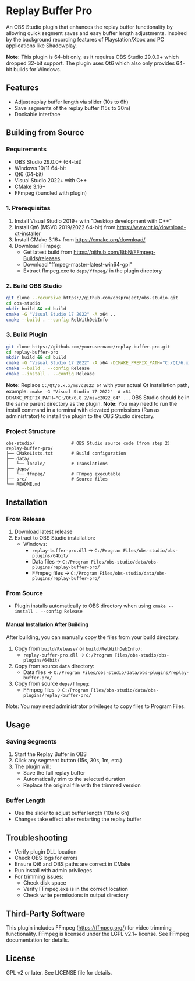 # Replay Buffer Pro

An OBS Studio plugin that enhances the replay buffer functionality by allowing quick segment saves and easy buffer length adjustments. Inspired by the background recording features of Playstation/Xbox and PC applications like Shadowplay.

**Note:** This plugin is 64-bit only, as it requires OBS Studio 29.0.0+ which dropped 32-bit support. The plugin uses Qt6 which also only provides 64-bit builds for Windows.

## Features

- Adjust replay buffer length via slider (10s to 6h)
- Save segments of the replay buffer (15s to 30m)
- Dockable interface

## Building from Source

### Requirements

- OBS Studio 29.0.0+ (64-bit)
- Windows 10/11 64-bit
- Qt6 (64-bit)
- Visual Studio 2022+ with C++
- CMake 3.16+
- FFmpeg (bundled with plugin)

### 1. Prerequisites

1. Install Visual Studio 2019+ with "Desktop development with C++"
2. Install Qt6 (MSVC 2019/2022 64-bit) from https://www.qt.io/download-qt-installer
3. Install CMake 3.16+ from https://cmake.org/download/
4. Download FFmpeg:
   - Get latest build from https://github.com/BtbN/FFmpeg-Builds/releases
   - Download "ffmpeg-master-latest-win64-gpl"
   - Extract ffmpeg.exe to `deps/ffmpeg/` in the plugin directory

### 2. Build OBS Studio

```bash
git clone --recursive https://github.com/obsproject/obs-studio.git
cd obs-studio
mkdir build && cd build
cmake -G "Visual Studio 17 2022" -A x64 ..
cmake --build . --config RelWithDebInfo
```

### 3. Build Plugin

```bash
git clone https://github.com/yourusername/replay-buffer-pro.git
cd replay-buffer-pro
mkdir build && cd build
cmake -G "Visual Studio 17 2022" -A x64 -DCMAKE_PREFIX_PATH="C:/Qt/6.x.x/msvc2022_64" ..
cmake --build . --config Release
cmake --install . --config Release
```
**Note:** Replace `C:/Qt/6.x.x/msvc2022_64` with your actual Qt installation path, example: `cmake -G "Visual Studio 17 2022" -A x64 -DCMAKE_PREFIX_PATH="C:/Qt/6.8.2/msvc2022_64" ..`. OBS Studio should be in the same parent directory as the plugin.
**Note:** You may need to run the install command in a terminal with elevated permissions (Run as administrator) to install the plugin to the OBS Studio directory.

### Project Structure

```
obs-studio/              # OBS Studio source code (from step 2)
replay-buffer-pro/
├── CMakeLists.txt       # Build configuration
├── data/               
│   └── locale/          # Translations
├── deps/
│   └── ffmpeg/          # FFmpeg executable
├── src/                 # Source files
└── README.md
```

## Installation

### From Release
1. Download latest release
2. Extract to OBS Studio installation:
   - Windows:
     - `replay-buffer-pro.dll` → `C:/Program Files/obs-studio/obs-plugins/64bit/`
     - Data files → `C:/Program Files/obs-studio/data/obs-plugins/replay-buffer-pro/`
     - FFmpeg files → `C:/Program Files/obs-studio/data/obs-plugins/replay-buffer-pro/`

### From Source
- Plugin installs automatically to OBS directory when using `cmake --install . --config Release`

#### Manual Installation After Building
After building, you can manually copy the files from your build directory:
1. Copy from `build/Release/` or `build/RelWithDebInfo/`:
   - `replay-buffer-pro.dll` → `C:/Program Files/obs-studio/obs-plugins/64bit/`
2. Copy from source `data` directory:
   - Data files → `C:/Program Files/obs-studio/data/obs-plugins/replay-buffer-pro/`
3. Copy from source `deps/ffmpeg`:
   - FFmpeg files → `C:/Program Files/obs-studio/data/obs-plugins/replay-buffer-pro/`

Note: You may need administrator privileges to copy files to Program Files.

## Usage

### Saving Segments
1. Start the Replay Buffer in OBS
2. Click any segment button (15s, 30s, 1m, etc.)
3. The plugin will:
   - Save the full replay buffer
   - Automatically trim to the selected duration
   - Replace the original file with the trimmed version

### Buffer Length
- Use the slider to adjust buffer length (10s to 6h)
- Changes take effect after restarting the replay buffer

## Troubleshooting

- Verify plugin DLL location
- Check OBS logs for errors
- Ensure Qt6 and OBS paths are correct in CMake
- Run install with admin privileges
- For trimming issues:
  - Check disk space
  - Verify FFmpeg.exe is in the correct location
  - Check write permissions in output directory

## Third-Party Software

This plugin includes FFmpeg (https://ffmpeg.org/) for video trimming functionality.
FFmpeg is licensed under the LGPL v2.1+ license. See FFmpeg documentation for details.

## License

GPL v2 or later. See LICENSE file for details. 